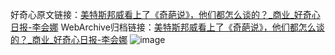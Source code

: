 好奇心原文链接：[美特斯邦威看上了《奇葩说》，他们都怎么谈的？_商业_好奇心日报-李会娜](https://www.qdaily.com/articles/8628.html)
WebArchive归档链接：[美特斯邦威看上了《奇葩说》，他们都怎么谈的？_商业_好奇心日报-李会娜](http://web.archive.org/web/20171208124002/http://www.qdaily.com:80/articles/8628.html)
![image](http://ww3.sinaimg.cn/large/007d5XDply1g3vdlb6mqdj30u06qkhdu)
